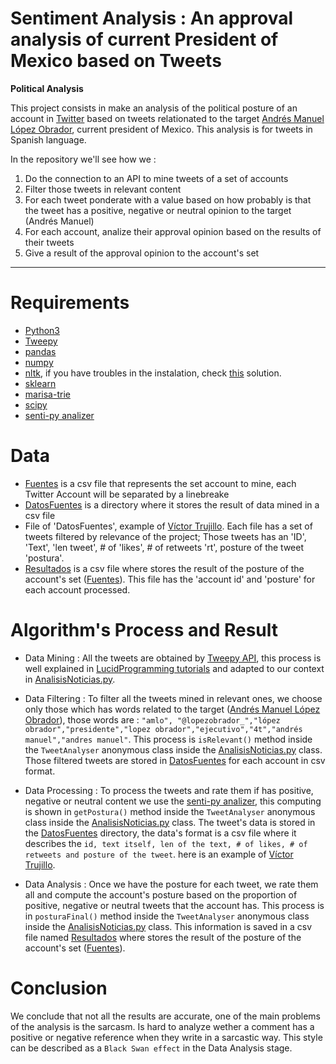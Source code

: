 # Sentiment Analysis : An approval analysis of current President of Mexico based on Tweets

**Political Analysis**

This project consists in make an analysis of the political posture of an account in [Twitter](https://twitter.com/) based on tweets relationated to the target [Andrés Manuel López Obrador](https://twitter.com/lopezobrador_), current president of Mexico. This analysis is for tweets in Spanish language. 

In the repository we'll see how we :

1. Do the connection to an API to mine tweets of a set of accounts
2. Filter those tweets in relevant content
3. For each tweet ponderate with a value based on how probably is that the tweet has a positive, negative or neutral opinion to the target (Andrés Manuel)
4. For each account, analize their approval opinion based on the results of their tweets
5. Give a result of the approval opinion to the account's set

-----

# Requirements

- [Python3](https://www.python.org/) 
- [Tweepy](http://www.tweepy.org/)
- [pandas](https://pandas.pydata.org/)
- [numpy](https://www.numpy.org/)
- [nltk](https://www.nltk.org/), if you have troubles in the instalation, check [this](https://stackoverflow.com/questions/40941761/i-am-having-trouble-downloading-nltks-punkt-tokenizer) solution.
- [sklearn](https://scikit-learn.org/stable/)
- [marisa-trie](https://marisa-trie.readthedocs.io/en/latest/)
- [scipy](https://www.scipy.org/)
- [senti-py analizer](https://github.com/aylliote/senti-py)


# Data

- [Fuentes](fuentes.csv) is a csv file that represents the set account to mine, each Twitter Account will be separated by a linebreake
- [DatosFuentes](DatosFuentes/) is a directory where it stores the result of data mined in a csv file
- File of 'DatosFuentes', example of [Víctor Trujillo](DatosFuentes/V_TrujilloM.csv). Each file has a set of tweets filtered by relevance of the project; Those tweets has an 'ID', 'Text', 'len tweet', # of 'likes', # of retweets 'rt', posture of the tweet 'postura'. 
- [Resultados](resultados.csv) is a csv file where stores the result of the posture of the account's set ([Fuentes](fuentes.csv)). This file has the 'account id' and 'posture' for each account processed.  


# Algorithm's Process and Result

+ Data Mining : All the tweets are obtained by [Tweepy API](http://www.tweepy.org/), this process is well explained in [LucidProgramming tutorials](https://www.youtube.com/playlist?list=PL5tcWHG-UPH2zBfOz40HSzcGUPAVOOnu1) and adapted to our context in [AnalisisNoticias.py](AnalisisNoticias.py).

+ Data Filtering : To filter all the tweets mined in relevant ones, we choose only those which has words related to the target ([Andrés Manuel López Obrador](https://twitter.com/lopezobrador_)), those words are : `"amlo", "@lopezobrador_","lópez obrador","presidente","lopez obrador","ejecutivo","4t","andrés manuel","andres manuel"`. This process is `isRelevant()` method inside the `TweetAnalyser` anonymous class inside the [AnalisisNoticias.py](AnalisisNoticias.py) class.
Those filtered tweets are stored in [DatosFuentes](DatosFuentes/) for each account in csv format. 

+ Data Processing : To process the tweets and rate them if has positive, negative or neutral content we use the [senti-py analizer](https://github.com/aylliote/senti-py), this computing is shown in `getPostura()` method inside the `TweetAnalyser` anonymous class inside the [AnalisisNoticias.py](AnalisisNoticias.py) class. The tweet's data is stored in the [DatosFuentes](DatosFuentes/) directory, the data's format is a csv file where it describes the `id, text itself, len of the text, # of likes, # of retweets and posture of the tweet`. here is an example of [Víctor Trujillo](DatosFuentes/V_TrujilloM.csv).

+ Data Analysis : Once we have the posture for each tweet, we rate them all and compute the account's posture based on the proportion of positive, negative or neutral tweets that the account has. This process is in `posturaFinal()` method inside the `TweetAnalyser` anonymous class inside the [AnalisisNoticias.py](AnalisisNoticias.py) class. This information is saved in a csv file named [Resultados](resultados.csv) where stores the result of the posture of the account's set ([Fuentes](fuentes.csv)).


# Conclusion

We conclude that not all the results are accurate, one of the main problems of the analysis is the sarcasm. Is hard to analyze wether a comment has a positive or negative reference when they write in a sarcastic way. This style can be described as a `Black Swan effect` in the Data Analysis stage.